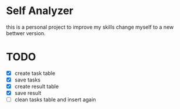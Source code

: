 # Self Analyzer
this is a personal project to improve my skills change myself to a new bettwer version.

# TODO
- [x] create task table
- [x] save tasks
- [x] create result table
- [x] save result
- [ ] clean tasks table and insert again